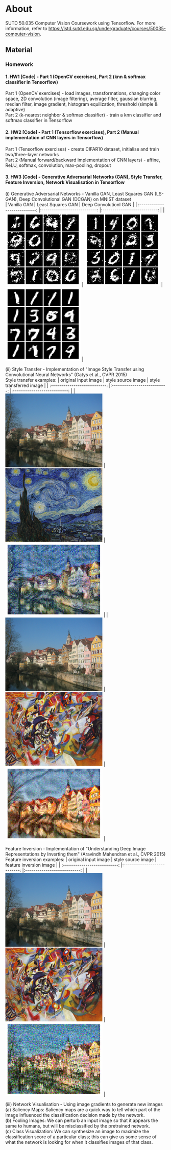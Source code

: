 # About
SUTD 50.035 Computer Vision Coursework using Tensorflow. For more information, refer to https://istd.sutd.edu.sg/undergraduate/courses/50035-computer-vision.

## Material
### Homework
#### 1. HW1 [Code] - Part 1 (OpenCV exercises), Part 2 (knn & softmax classifier in Tensorflow) 
Part 1 (OpenCV exercises) - load images, transformations, changing color space, 2D convolution (image filtering), average filter, gaussian blurring, median filter, image gradient, histogram equilization, threshold (simple & adaptive)  
Part 2 (k-nearest neighbor & softmax classifier) - train a knn classifier and softmax classifier in Tensorflow

#### 2. HW2 [Code] - Part 1 (Tensorflow exercises), Part 2 (Manual implementation of CNN layers in Tensorflow)
Part 1 (Tensorflow exercises) - create CIFAR10 dataset, initialise and train two/three-layer networks  
Part 2 (Manual forward/backward implementation of CNN layers) - affine, ReLU, softmax, convolution, max-pooling, dropout 

#### 3. HW3 [Code] - Generative Adversarial Networks (GAN), Style Transfer, Feature Inversion, Network Visualisation in Tensorflow
(i) Generative Adversarial Networks - Vanilla GAN, Least Squares GAN (LS-GAN), Deep Convolutional GAN (DCGAN) on MNIST dataset  
|		  Vanilla GAN	     | 		  Least Squares GAN     |  Deep Convolutionl GAN	     | 
| :---------------------------: |:---------------------------: |:---------------------------: |
| ![Image of vanilla gan](imgs/vanilla-gan.png) | ![Image of least squares gan](imgs/ls-gan.png) |![Image of dcgan](imgs/dc-gan.png) |

(ii) Style Transfer - Implementation of "Image Style Transfer using Convolutional Neural Networks" (Gatys et al., CVPR 2015)  
Style transfer examples:
|		  original input image	     | 		  style source image      |  style transferred image	     | 
| :---------------------------: |:---------------------------: |:---------------------------: |
| <img src="imgs/input-source.jpg" width="304" height="231"> | <img src="imgs/style-source-1.jpg" width="304" height="231"> | <img src="imgs/style-transfer-1.png" width="304" height="231"> |
| <img src="imgs/input-source.jpg" width="304" height="231"> | <img src="imgs/style-source-2.jpg" width="304" height="231"> | <img src="imgs/style-transfer-2.png" width="304" height="231"> |  

Feature Inversion - Implementation of "Understanding Deep Image Representations by Inverting them" (Aravindh Mahendran et al., CVPR 2015)
Feature inversion examples:
|		  original input image	     | 		  style source image      |  feature inversion image	     | 
| :---------------------------: |:---------------------------: |:---------------------------: |
| <img src="imgs/input-source.jpg" width="304" height="231"> | <img src="imgs/style-source-2.jpg" width="304" height="231"> | <img src="imgs/feature-inversion-2.png" width="304" height="231"> | 

(iii) Network Visualisation - Using image gradients to generate new images  
(a) Saliency Maps: Saliency maps are a quick way to tell which part of the image influenced the classification decision made by the network.  
(b) Fooling Images: We can perturb an input image so that it appears the same to humans, but will be misclassified by the pretrained network.  
(c) Class Visualization: We can synthesize an image to maximize the classification score of a particular class; this can give us some sense of what the network is looking for when it classifies images of that class.  
